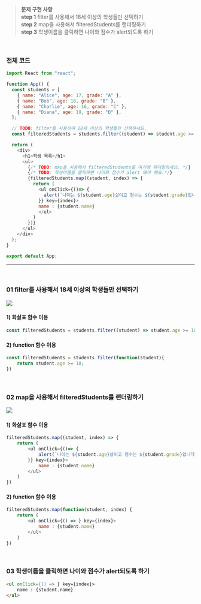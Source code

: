 >**문제 구현 사항** <br>
**step 1** filter를 사용해서 18세 이상의 학생들만 선택하기 <br>
**step 2** map을 사용해서 filteredStudents를 랜더링하기 <br>
**step 3** 학생이름을 클릭하면 나이와 점수가 alert되도록 하기 <br>

<br>

### 전체 코드

```js
import React from "react";

function App() {
  const students = [
    { name: "Alice", age: 17, grade: "A" },
    { name: "Bob", age: 18, grade: "B" },
    { name: "Charlie", age: 16, grade: "C" },
    { name: "Diana", age: 19, grade: "D" },
  ];

  // TODO: filter를 사용하여 18세 이상의 학생들만 선택하세요.
  const filteredStudents = students.filter((student) => student.age >= 18);

  return (
    <div>
      <h1>학생 목록</h1>
      <ul>
        {/* TODO: map을 사용해서 filteredStudents를 여기에 렌더링하세요. */}
        {/* TODO: 학생이름을 클릭하면 나이와 점수가 alert 돼야 해요.*/}
        {filteredStudents.map((student, index) => {
          return (
            <ul onClick={()=> {
              alert(`나이는 ${student.age}살이고 점수는 ${student.grade}입니다.`);
            }} key={index}>
            name : {student.name}
            </ul>
          )
        })}
      </ul>
    </div>
  );
}

export default App;


```

<hr>
<br>

### 01 filter를 사용해서 18세 이상의 학생들만 선택하기
![](https://velog.velcdn.com/images/hrnn00/post/966813f5-2984-4100-a301-f2cc4722f5cb/image.png)
#### 1) 화살표 함수 이용
```js
const filteredStudents = students.filter((student) => student.age >= 18);
```
#### 2) function 함수 이용
```js
const filteredStudents = students.filter(function(student){
    return student.age >= 18;
})
```

<br>

### 02 map을 사용해서 filteredStudents를 랜더링하기
![](https://velog.velcdn.com/images/hrnn00/post/ce2779cb-1b7b-4157-a18a-02a19d7f74ce/image.png)
#### 1) 화살표 함수 이용

```js
filteredStudents.map((student, index) => {
	return (
		<ul onClick={()=> {
			alert(`나이는 ${student.age}살이고 점수는 ${student.grade}입니다.`);
		}} key={index}>
            name : {student.name}
        </ul>
    )
})
```
#### 2) function 함수 이용
```js
filteredStudents.map(function(student, index) {
    return (
		<ul onClick={() => } key={index}>
			name : {student.name}
		</ul>
   	)
})
```

<br>

### 03 학생이름을 클릭하면 나이와 점수가 alert되도록 하기
```html
<ul onClick={() => } key={index}>
    name : {student.name}
</ul>
```
